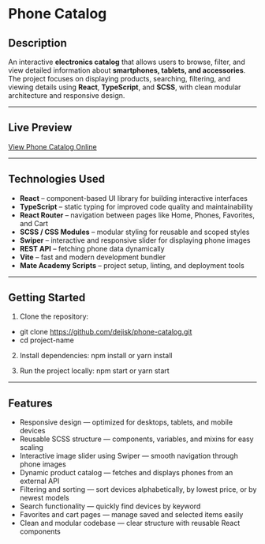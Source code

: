# Phone Catalog

## Description
An interactive **electronics catalog** that allows users to browse, filter, and view detailed information about **smartphones, tablets, and accessories**.  
The project focuses on displaying products, searching, filtering, and viewing details using **React**, **TypeScript**, and **SCSS**, with clean modular architecture and responsive design.

---

## Live Preview
[View Phone Catalog Online](https://dejisk.github.io/Phone-Catalog/)

---

## Technologies Used
- **React** – component-based UI library for building interactive interfaces  
- **TypeScript** – static typing for improved code quality and maintainability  
- **React Router** – navigation between pages like Home, Phones, Favorites, and Cart  
- **SCSS / CSS Modules** – modular styling for reusable and scoped styles
- **Swiper** – interactive and responsive slider for displaying phone images
- **REST API** – fetching phone data dynamically  
- **Vite** – fast and modern development bundler  
- **Mate Academy Scripts** – project setup, linting, and deployment tools  

---

## Getting Started

1. Clone the repository:
 - git clone https://github.com/dejisk/phone-catalog.git
 - cd project-name

2. Install dependencies:
  npm install or yarn install

4. Run the project locally:
npm start or yarn start

---

## Features

- Responsive design — optimized for desktops, tablets, and mobile devices  
- Reusable SCSS structure — components, variables, and mixins for easy scaling  
- Interactive image slider using Swiper — smooth navigation through phone images  
- Dynamic product catalog — fetches and displays phones from an external API  
- Filtering and sorting — sort devices alphabetically, by lowest price, or by newest models  
- Search functionality — quickly find devices by keyword   
- Favorites and cart pages — manage saved and selected items easily  
- Clean and modular codebase — clear structure with reusable React components  
